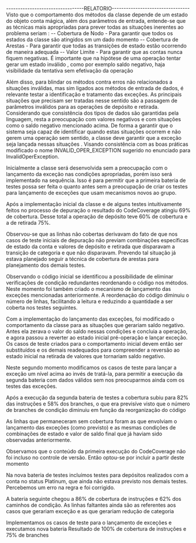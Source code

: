 ---------------------------------RELATORIO---------------------------------
Visto que o comportamento dos métodos da classe depende de um estado do objeto conta mágica, além dos parâmetros de entrada, entende-se que as técnicas mais apropriadas para prever todas as situações inerentes ao problema seriam : 
 -- Cobertura de Nodo - Para garantir que todos os estados da classe são atingidos sm um dado momento
 -- Cobertura de Arestas - Para garantir que todas as transições de estado estão ocorrendo de maneira adequada
 -- Valor Limite - Para garantir que as contas nunca fiquem negativas. É importante que na hipótese de uma operação tentar gerar um estado inválido , como por exemplo saldo negativo, haja visibilidade da tentativa sem efetivação da operação

Além disso, para blindar os métodos contra erros não relacionados a situações inválidas, mas sim ligados aos métodos de entrada de dados, é relevante testar a identificação e tratamento das exceções. As principais situações que precisam ser tratadas nesse sentido são a passagem de parâmetros inválidos para as operações de depósito e retirada. Considerando que consistência dos tipos de dados são garantidas pela linguagem, resta a preocupação com valores negativos e com situações como o saldo negativo mencionado acima.
De forma a garantir que o sistema seja capaz de identificar quando estas situações ocorrem e não gerem uma operação sem sentido, a classe deve garantir que a exceção seja lançada nessas situações . Visando consistência com as boas práticas modificado o nome INVALID_OPER_EXCEPTION sugerido no enunciado para InvalidOperException.


Inicialmente a classe será desenvolvida sem a preocupação com o lançamento da exceção nas condições apropriadas, porém isso será implementado na sequência. Isso é para permitir que a primeira bateria de testes possa ser feita o quanto antes sem a preocupação de criar os testes para lançamento de exceções que usam mecanismos novos ao grupo.

Após a implementação inicial da classe e de alguns testes intuitivamente feitos no processo de depuração o resultado do CodeCoverage atingiu 69% de cobertura.
Desse total a operação de depósito teve 60% de cobertura e a de retirada 75%.

Observou-se que as linhas não cobertas derivavam do fato de que nos casos de teste iniciais de depuração não previam combinações específicas de estado da conta e valores de depósito e retirada que disparavam a transição de categoria e que não disparavam. Prevendo tal situação já estava planejado seguir a técnica de cobertura de arestas para planejamento dos demais testes.

Observando o código inicial se identificou a possibilidade de eliminar verificações de condição redundantes reordenando o código nos métodos. Neste momento foi também criado o mecanismo de lançamento das exceções mencionadas anteriormente. A reordenação do código diminuiu o número de linhas, facilitando a leitura e reduzindo a quantidade a ser coberta nos testes seguintes.

Com a implementação do lançamento das exceções, foi modificado o comportamento da classe para as situações que gerariam saldo negativo. Antes ela zerava o valor do saldo nessas condições e concluia a operação, e agora passou a reverter ao estado inicial pré-operação e lançar exceção. Os casos de teste criados para o comportamento inicial devem então ser substituídos e os demais readequados para compreender a reversão ao estado inicial na retirada de valores que tornariam saldo negativo. 

Neste segundo momento modificamos os casos de teste para lançar a exceção um nível acima ao invés de tratá-la, para permitir a execução da segunda bateria com dados válidos sem nos preocuparmos ainda com os testes das exceções.

Após a execução da segunda bateria de testes a cobertura subiu para 82% das instruções e 58% dos branches, o que era previsíve visto que o número de branches de condição diminuiu em função da reorganização do código

As linhas que permaneceram sem cobertura foram as que envolviam o lançamento das exceções (como previsto) e as mesmas condições de combinações de estado e valor de saldo final que já haviam sido observadas anteriormente.

Observamos que o conteúdo da primeira execução do CodeCoverage não foi incluso no controle de versão. Então optou-se por incluir a partir deste momento

Na nova bateria de testes incluímos testes para depósitos realizados com a conta no status Platinum, que ainda não estava previsto nos demais testes. Percebemos um erro na regra e foi corrigido.

A bateria seguinte chegou a 86% de cobertura de instruções e 62% dos caminhos de condição. As linhas faltantes ainda são as referentes aos casos que gerariam exceção e as que gerariam redução de categoria

Implementamos os casos de teste para o lançamento de exceções e executamos nova bateria
Resultado de 100% de cobertura de instruções e 75% de branches

